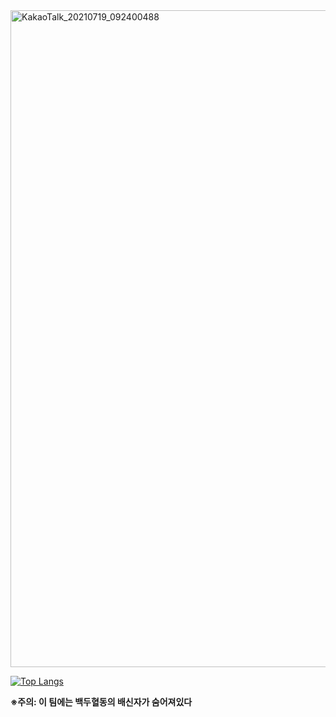


<img width="1051" alt="KakaoTalk_20210719_092400488" src="https://user-images.githubusercontent.com/71119800/127437487-cc34fae1-8ad1-4e97-aae3-4dd1437c0984.png">

[![Top Langs](https://github-readme-stats.vercel.app/api/top-langs/?username=stevejeonKR&layout=compact)](https://github.com/anuraghazra/github-readme-stats)


**※주의: 이 팀에는 백두혈동의 배신자가 숨어져있다**
